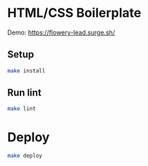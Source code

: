 # HTML/CSS Boilerplate

Demo: https://flowery-lead.surge.sh/

## Setup

```sh
make install
```

## Run lint

```sh
make lint
```

# Deploy

```sh
make deploy
```
